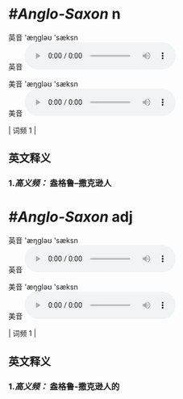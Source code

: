 # ***\#Anglo-Saxon*** n
英音 'æŋɡləʊ 'sæksn  
英音
<audio src="./media/Anglo-Saxon-B.aac" controls="controls"></audio>

美音 'æŋɡləʊ 'sæksn  
美音
<audio src="./media/Anglo-Saxon.aac" controls="controls"></audio>



| 词频 1 |  

英文释义
---
### 1.*高义频：* **盎格鲁–撒克逊人**  


# ***\#Anglo-Saxon*** adj
英音 'æŋɡləʊ 'sæksn  
英音
<audio src="./media/Anglo-Saxon-B.aac" controls="controls"></audio>

美音 'æŋɡləʊ 'sæksn  
美音
<audio src="./media/Anglo-Saxon.aac" controls="controls"></audio>



| 词频 1 |  

英文释义
---
### 1.*高义频：* **盎格鲁-撒克逊人的**  


